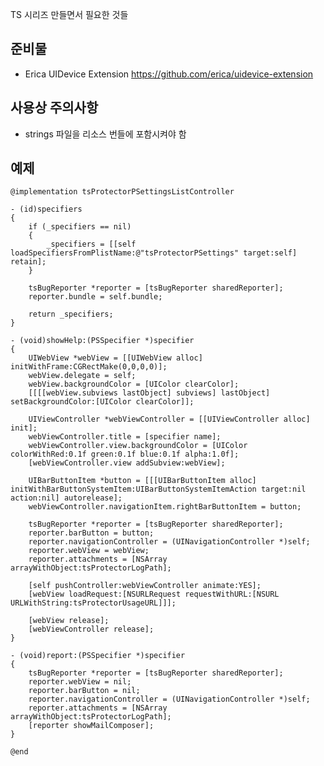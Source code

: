 TS 시리즈 만들면서 필요한 것들

준비물
-------------------
- Erica UIDevice Extension https://github.com/erica/uidevice-extension


사용상 주의사항
-------------------
- strings 파일을 리소스 번들에 포함시켜야 함


예제
-------------------

	@implementation tsProtectorPSettingsListController

	- (id)specifiers
	{
		if (_specifiers == nil)
	    {
			_specifiers = [[self loadSpecifiersFromPlistName:@"tsProtectorPSettings" target:self] retain];
		}
	    
		tsBugReporter *reporter = [tsBugReporter sharedReporter];
		reporter.bundle = self.bundle;

		return _specifiers;
	}

	- (void)showHelp:(PSSpecifier *)specifier
	{
		UIWebView *webView = [[UIWebView alloc] initWithFrame:CGRectMake(0,0,0,0)];
		webView.delegate = self;
		webView.backgroundColor = [UIColor clearColor];
		[[[[webView.subviews lastObject] subviews] lastObject] setBackgroundColor:[UIColor clearColor]];
		
		UIViewController *webViewController = [[UIViewController alloc] init];
		webViewController.title = [specifier name];
		webViewController.view.backgroundColor = [UIColor colorWithRed:0.1f green:0.1f blue:0.1f alpha:1.0f];
		[webViewController.view addSubview:webView];
		
		UIBarButtonItem *button = [[[UIBarButtonItem alloc] initWithBarButtonSystemItem:UIBarButtonSystemItemAction target:nil action:nil] autorelease];
		webViewController.navigationItem.rightBarButtonItem = button;

		tsBugReporter *reporter = [tsBugReporter sharedReporter];
		reporter.barButton = button;
		reporter.navigationController = (UINavigationController *)self;
		reporter.webView = webView;
		reporter.attachments = [NSArray arrayWithObject:tsProtectorLogPath];
		
		[self pushController:webViewController animate:YES];
		[webView loadRequest:[NSURLRequest requestWithURL:[NSURL URLWithString:tsProtectorUsageURL]]];
		
		[webView release];
		[webViewController release];
	}

	- (void)report:(PSSpecifier *)specifier
	{
		tsBugReporter *reporter = [tsBugReporter sharedReporter];
		reporter.webView = nil;
		reporter.barButton = nil;
		reporter.navigationController = (UINavigationController *)self;
		reporter.attachments = [NSArray arrayWithObject:tsProtectorLogPath];
		[reporter showMailComposer];
	}

	@end
